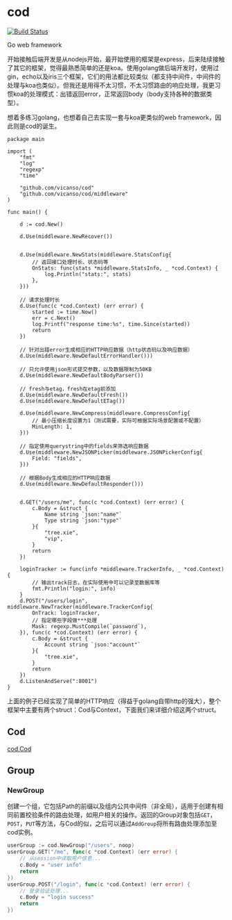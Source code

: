 # cod 

[![Build Status](https://img.shields.io/travis/vicanso/cod.svg?label=linux+build)](https://travis-ci.org/vicanso/cod)

Go web framework

开始接触后端开发是从nodejs开始，最开始使用的框架是express，后来陆续接触了其它的框架，觉得最熟悉简单的还是koa。使用golang做后端开发时，使用过gin，echo以及iris三个框架，它们的用法都比较类似（都支持中间件，中间件的处理与koa也类似）。但我还是用得不太习惯，不太习惯路由的响应处理，我更习惯koa的处理模式：出错返回error，正常返回body（body支持各种的数据类型）。

想着多练习golang，也想着自己去实现一套与koa更类似的web framework，因此则是cod的诞生。

```golang
package main

import (
	"fmt"
	"log"
	"regexp"
	"time"

	"github.com/vicanso/cod"
	"github.com/vicanso/cod/middleware"
)

func main() {

	d := cod.New()

	d.Use(middleware.NewRecover())


	d.Use(middleware.NewStats(middleware.StatsConfig{
		// 返回接口处理时长、状态码等
		OnStats: func(stats *middleware.StatsInfo, _ *cod.Context) {
			log.Println("stats:", stats)
		},
	}))

	// 请求处理时长
	d.Use(func(c *cod.Context) (err error) {
		started := time.Now()
		err = c.Next()
		log.Printf("response time:%s", time.Since(started))
		return
	})

	// 针对出错error生成相应的HTTP响应数据（http状态码以及响应数据）
	d.Use(middleware.NewDefaultErrorHandler()))

	// 只允许使用json形式提交参数，以及数据限制为50KB
	d.Use(middleware.NewDefaultBodyParser())

	// fresh与etag，fresh在etag前添加
	d.Use(middleware.NewDefaultFresh())
	d.Use(middleware.NewDefaultETag())

	d.Use(middleware.NewCompress(middleware.CompressConfig{
		// 最小压缩长度设置为1（测试需要，实际可根据实际场景配置或不配置）
		MinLength: 1,
	}))

	// 指定使用querystring中的fields来筛选响应数据
	d.Use(middleware.NewJSONPicker(middleware.JSONPickerConfig{
		Field: "fields",
	}))

	// 根据Body生成相应的HTTP响应数据
	d.Use(middleware.NewDefaultResponder()))


	d.GET("/users/me", func(c *cod.Context) (err error) {
		c.Body = &struct {
			Name string `json:"name"`
			Type string `json:"type"`
		}{
			"tree.xie",
			"vip",
		}
		return
	})

	loginTracker := func(info *middleware.TrackerInfo, _ *cod.Context) {
		// 输出track日志，在实际使用中可以记录至数据库等
		fmt.Println("login:", info)
	}
	d.POST("/users/login", middleware.NewTracker(middleware.TrackerConfig{
		OnTrack: loginTracker,
		// 指定哪些字段做***处理
		Mask: regexp.MustCompile(`password`),
	}), func(c *cod.Context) (err error) {
		c.Body = &struct {
			Account string `json:"account"`
		}{
			"tree.xie",
		}
		return
	})
	d.ListenAndServe(":8001")
}
```

上面的例子已经实现了简单的HTTP响应（得益于golang自带http的强大），整个框架中主要有两个struct：Cod与Context，下面我们来详细介绍这两个struct。

## Cod

[cod.Cod](./docs/cod.md)

## Group

### NewGroup 

创建一个组，它包括Path的前缀以及组内公共中间件（非全局），适用于创建有相同前置校验条件的路由处理，如用户相关的操作。返回的Group对象包括`GET`，`POST`，`PUT`等方法，与Cod的似，之后可以通过`AddGroup`将所有路由处理添加至cod实例。

```go
userGroup := cod.NewGroup("/users", noop)
userGroup.GET("/me", func(c *cod.Context) (err error) {
	// 从session中读取用户信息...
	c.Body = "user info"
	return
})
userGroup.POST("/login", func(c *cod.Context) (err error) {
	// 登录验证处理...
	c.Body = "login success"
	return
})
```
